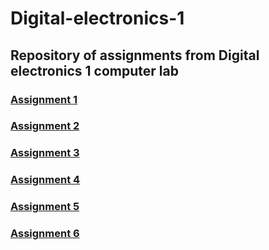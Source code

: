 # Digital-electronics-1
## Repository of assignments from Digital electronics 1 computer lab
### [Assignment 1](Labs/01-gates/README.md)
### [Assignment 2](Labs/02-logic/README.md)
### [Assignment 3](Labs/03-vivado/README.md)
### [Assignment 4](Labs/04-segment/README.md)
### [Assignment 5](Labs/05-counter/README.md)
### [Assignment 6](Labs/06-display_driver/README.md)
